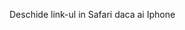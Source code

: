 Deschide link-ul in Safari daca ai Iphone
<html lang="en">
<head>
    <meta charset="UTF-8">
    <meta name="viewport" content="width=device-width, initial-scale=1.0">
    <title>3D Model View</title>
    <script type="module" src="https://unpkg.com/@google/model-viewer"></script>
</head>
<body>

<model-viewer src="Avatar1.glb" ios-src="Avatar1.usdz" ar ar-modes="webxr scene-viewer quick-look" camera-controls auto-rotate environment-image="neutral" shadow-intensity="1" alt="A 3D model of an avatar"></model-viewer>

</body>
</html>
